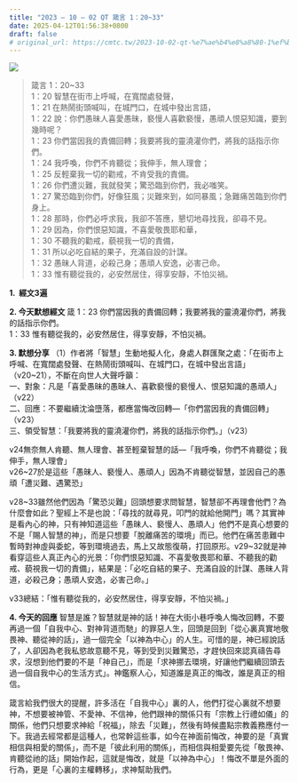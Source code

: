 ```yaml
---
title: "2023 – 10 – 02 QT 箴言 1：20~33"
date: 2025-04-12T01:56:38+0800
draft: false
# original_url: https://cmtc.tw/2023-10-02-qt-%e7%ae%b4%e8%a8%80-1%ef%bc%9a2033
---
```


![](/images/qt.jpg)
> 箴言 1：20\~33  
> 1：20 智慧在街市上呼喊，在寬闊處發聲，  
> 1：21 在熱鬧街頭喊叫，在城門口，在城中發出言語，  
> 1：22 說：你們愚昧人喜愛愚昧，褻慢人喜歡褻慢，愚頑人恨惡知識，要到幾時呢？  
> 1：23 你們當因我的責備回轉；我要將我的靈澆灌你們，將我的話指示你們。  
> 1：24 我呼喚，你們不肯聽從；我伸手，無人理會；  
> 1：25 反輕棄我一切的勸戒，不肯受我的責備。  
> 1：26 你們遭災難，我就發笑；驚恐臨到你們，我必嗤笑。  
> 1：27 驚恐臨到你們，好像狂風；災難來到，如同暴風；急難痛苦臨到你們身上。  
> 1：28 那時，你們必呼求我，我卻不答應，懇切地尋找我，卻尋不見。  
> 1：29 因為，你們恨惡知識，不喜愛敬畏耶和華，  
> 1：30 不聽我的勸戒，藐視我一切的責備，  
> 1：31 所以必吃自結的果子，充滿自設的計謀。  
> 1：32 愚昧人背道，必殺己身；愚頑人安逸，必害己命。  
> 1：33 惟有聽從我的，必安然居住，得享安靜，不怕災禍。

**1.  經文3遍**

**2. 今天默想經文**
箴 1：23 你們當因我的責備回轉；我要將我的靈澆灌你們，將我的話指示你們。  
1：33 惟有聽從我的，必安然居住，得享安靜，不怕災禍。

**3. 默想分享**
（1）作者將「智慧」生動地擬人化，身處人群匯聚之處：「在街市上呼喊、在寬闊處發聲、在熱鬧街頭喊叫、在城門口，在城中發出言語」（v20\~21），不斷在向世人大聲呼籲：  
一、對象：凡是「喜愛愚昧的愚昧人、喜歡褻慢的褻慢人、恨惡知識的愚頑人」（v22）  
二、回應：不要繼續沈淪墮落，都應當悔改回轉—「你們當因我的責備回轉」（v23）  
三、領受智慧：「我要將我的靈澆灌你們，將我的話指示你們。」（v23）

v24無奈無人肯聽、無人理會、甚至輕棄智慧的話—「我呼喚，你們不肯聽從；我伸手，無人理會」  
v26\~27於是這些「愚昧人、褻慢人、愚頑人」因為不肯聽從智慧，並因自己的愚頑「遭災難、遇驚恐」

v28\~33雖然他們因為「驚恐災難」回頭想要求問智慧，智慧卻不再理會他們？為什麼會如此？聖經上不是也說：「尋找的就尋見，叩門的就給他開門」嗎？其實神是看內心的神，只有神知道這些「愚昧人、褻慢人、愚頑人」他們不是真心想要的不是「賜人智慧的神」，而是只想要「脫離痛苦的環境」而已。他們在痛苦患難中暫時對神虛與委蛇，等到環境過去，馬上又故態復萌，打回原形。v29\~32就是神看穿這些人真正內心的光景：「你們恨惡知識、不喜愛敬畏耶和華、不聽我的勸戒、藐視我一切的責備」，結果是：「必吃自結的果子、充滿自設的計謀、愚昧人背道，必殺己身；愚頑人安逸，必害己命。」

v33總結：「惟有聽從我的，必安然居住，得享安靜，不怕災禍。」

**4. 今天的回應**
智慧是誰？智慧就是神的話！神在大街小巷呼喚人悔改回轉，不要再過一個「自我中心、對神背道而馳」的罪惡人生，回頭是回到「從心裏真實地敬畏神、聽從神的話」，過一個完全「以神為中心」的人生。可惜的是，神已經說話了，人卻因為老我私慾故意聽不見，等到受到災難驚恐，才趕快回來認真禱告尋求，沒想到他們要的不是「神自己」，而是「求神挪去環境，好讓他們繼續回頭去過一個自我中心的生活方式」。神鑑察人心，知道誰是真正的悔改，誰是真正的相信。

箴言給我們很大的提醒，許多活在「自我中心」裏的人，他們打從心裏就不想要神，不想要被神管、不愛神、不信神，他們跟神的關係只有「宗教上行禮如儀」的關係，他們只想要求神給「祝福」，除去「災難」，然後有時候盡點宗教義務應付一下。我過去經常都是這種人，也常幹這些事，如今在神面前悔改，神要的是「真實相信與相愛的關係」，而不是「彼此利用的關係」，而相信與相愛要先從「敬畏神、肯聽從祂的話」開始作起，這就是悔改，就是「以神為中心」！悔改不單是外面的行為，更是「心裏的主權轉移」，求神幫助我們。
